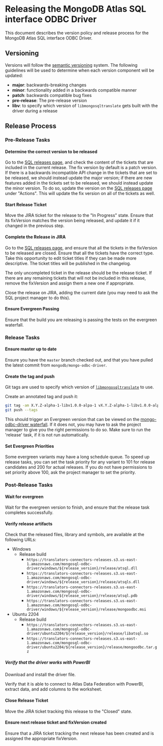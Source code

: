 # Releasing the MongoDB Atlas SQL interface ODBC Driver

This document describes the version policy and release process for the MongoDB Atlas SQL interface ODBC Driver.

## Versioning

Versions will follow the [semantic versioning](https://semver.org/) system.
The following guidelines will be used to determine when each version component will be updated:
- **major**: backwards-breaking changes
- **minor**: functionality added in a backwards compatible manner
- **patch**: backwards compatible bug fixes
- **pre-release**: The pre-release version
- **libv**: to specify which version of `libmongosqltranslate` gets built with the driver during a release

## Release Process
### Pre-Release Tasks

#### Determine the correct version to be released
Go to the [SQL releases page](https://jira.mongodb.org/projects/SQL?selectedItem=com.atlassian.jira.jira-projects-plugin%3Arelease-page&status=unreleased), and check the content of the tickets that are included in the current release. The fix version by default is a patch version. If there is a backwards incompatible API change in the tickets that are set to be released, we should instead update the major version; if there are new features added in the tickets set to be released, we should instead update the minor version. To do so, update the version on the [SQL releases page](https://jira.mongodb.org/projects/SQL?selectedItem=com.atlassian.jira.jira-projects-plugin%3Arelease-page&status=unreleased) under "Actions". This will update the fix version on all of the tickets as well.

#### Start Release Ticket
Move the JIRA ticket for the release to the "In Progress" state.
Ensure that its fixVersion matches the version being released, and update it if it changed in the previous step.

#### Complete the Release in JIRA
Go to the [SQL releases page](https://jira.mongodb.org/projects/SQL?selectedItem=com.atlassian.jira.jira-projects-plugin%3Arelease-page&status=unreleased), and ensure that all the tickets in the fixVersion to be released are closed.
Ensure that all the tickets have the correct type. Take this opportunity to edit ticket titles if they can be made more descriptive.
The ticket titles will be published in the changelog.

The only uncompleted ticket in the release should be the release ticket.
If there are any remaining tickets that will not be included in this release, remove the fixVersion and assign them a new one if appropriate.

Close the release on JIRA, adding the current date (you may need to ask the SQL project manager to do this).

#### Ensure Evergreen Passing
Ensure that the build you are releasing is passing the tests on the evergreen waterfall.

### Release Tasks

#### Ensure master up to date
Ensure you have the `master` branch checked out, and that you have pulled the latest commit from `mongodb/mongo-odbc-driver`.

#### Create the tag and push

Git tags are used to specify which version of [`libmongosqltranslate`](https://github.com/10gen/mongosql-rs) to use.

Create an annotated tag and push it:

```sh
git tag -am X.Y.Z-alpha-1-libv1.0.0-alpa-1 vX.Y.Z-alpha-1-libv1.0.0-alpa-1
git push --tags
```

This should trigger an Evergreen version that can be viewed on the [mongo-odbc-driver waterfall](https://evergreen.mongodb.com/waterfall/mongosql-odbc-driver).
If it does not, you may have to ask the project manager to give you the right permissions to do so.
Make sure to run the 'release' task, if it is not run automatically.

#### Set Evergreen Priorities
Some evergreen variants may have a long schedule queue.
To speed up release tasks, you can set the task priority for any variant to 101 for release candidates and 200 for actual releases.
If you do not have permissions to set priority above 100, ask the project manager to set the
priority.

### Post-Release Tasks

#### Wait for evergreen
Wait for the evergreen version to finish, and ensure that the release task completes successfully.

#### Verify release artifacts
Check that the released files, library and symbols, are available at the following URLs:
- Windows
  - Release build
    - `https://translators-connectors-releases.s3.us-east-1.amazonaws.com/mongosql-odbc-driver/windows/${release_version}/release/atsql.dll`
    - `https://translators-connectors-releases.s3.us-east-1.amazonaws.com/mongosql-odbc-driver/windows/${release_version}/release/atsqls.dll`
    - `https://translators-connectors-releases.s3.us-east-1.amazonaws.com/mongosql-odbc-driver/windows/${release_version}/release/atsql.pdb`
    - `https://translators-connectors-releases.s3.us-east-1.amazonaws.com/mongosql-odbc-driver/windows/${release_version}/release/mongoodbc.msi`
- Ubuntu 2204
  - Release build
    - `https://translators-connectors-releases.s3.us-east-1.amazonaws.com/mongosql-odbc-driver/ubuntu2204/${release_version}/release/libatsql.so`
    - `https://translators-connectors-releases.s3.us-east-1.amazonaws.com/mongosql-odbc-driver/ubuntu2204/${release_version}/release/mongoodbc.tar.gz`

##### Verify that the driver works with PowerBI
Download and install the driver file.

Verify that it is able to connect to Atlas Data Federation with PowerBI, extract data,
and add columns to the worksheet.

#### Close Release Ticket
Move the JIRA ticket tracking this release to the "Closed" state.

#### Ensure next release ticket and fixVersion created
Ensure that a JIRA ticket tracking the next release has been created
and is assigned the appropriate fixVersion.
